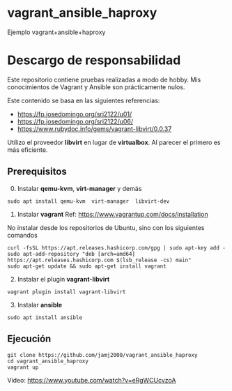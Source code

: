 # vagrant_ansible_haproxy
Ejemplo vagrant+ansible+haproxy


# Descargo de responsabilidad

Este repositorio contiene pruebas realizadas a modo de hobby. Mis conocimientos de Vagrant y Ansible son prácticamente nulos.

Este contenido se basa en las siguientes referencias:

- https://fp.josedomingo.org/sri2122/u01/
- https://fp.josedomingo.org/sri2122/u06/ 
- https://www.rubydoc.info/gems/vagrant-libvirt/0.0.37

Utilizo el proveedor **libvirt** en lugar de **virtualbox**. Al parecer el primero es más eficiente.

## Prerequisitos

0. Instalar **qemu-kvm**, **virt-manager** y demás

```console
sudo apt install qemu-kvm  virt-manager  libvirt-dev
```

1. Instalar **vagrant**
   Ref: https://www.vagrantup.com/docs/installation

No instalar desde los repositorios de Ubuntu, sino con los siguientes comandos 

```console
curl -fsSL https://apt.releases.hashicorp.com/gpg | sudo apt-key add -
sudo apt-add-repository "deb [arch=amd64] https://apt.releases.hashicorp.com $(lsb_release -cs) main"
sudo apt-get update && sudo apt-get install vagrant
```

2. Instalar el plugin **vagrant-libvirt**

```console
vagrant plugin install vagrant-libvirt
```

3. Instalar **ansible**

```console
sudo apt install ansible
```

## Ejecución

```console
git clone https://github.com/jamj2000/vagrant_ansible_haproxy
cd vagrant_ansible_haproxy
vagrant up
```

Video: https://www.youtube.com/watch?v=eRgWCUcvzoA
